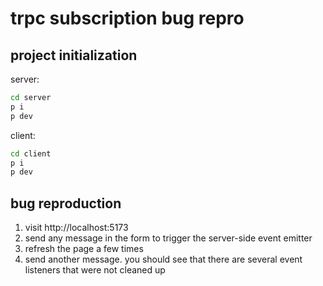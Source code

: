 # trpc subscription bug repro

## project initialization

server:

```bash
cd server
p i
p dev
```

client:

```bash
cd client
p i
p dev
```

## bug reproduction

1. visit http://localhost:5173
2. send any message in the form to trigger the server-side event emitter
3. refresh the page a few times
4. send another message. you should see that there are several event listeners that were not cleaned up
